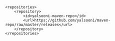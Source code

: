     <repositories>
        <repository>
            <id>yalsooni-maven-repo</id>
            <url>https://github.com/yalsooni/maven-repo/raw/master/releases</url>
        </repository>
    </repositories>
